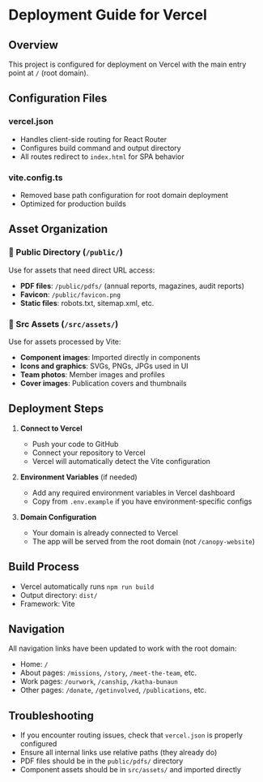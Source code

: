 # Deployment Guide for Vercel

## Overview

This project is configured for deployment on Vercel with the main entry point at
`/` (root domain).

## Configuration Files

### vercel.json

- Handles client-side routing for React Router
- Configures build command and output directory
- All routes redirect to `index.html` for SPA behavior

### vite.config.ts

- Removed base path configuration for root domain deployment
- Optimized for production builds

## Asset Organization

### 📁 Public Directory (`/public/`)

Use for assets that need direct URL access:

- **PDF files**: `/public/pdfs/` (annual reports, magazines, audit reports)
- **Favicon**: `/public/favicon.png`
- **Static files**: robots.txt, sitemap.xml, etc.

### 📁 Src Assets (`/src/assets/`)

Use for assets processed by Vite:

- **Component images**: Imported directly in components
- **Icons and graphics**: SVGs, PNGs, JPGs used in UI
- **Team photos**: Member images and profiles
- **Cover images**: Publication covers and thumbnails

## Deployment Steps

1. **Connect to Vercel**
   - Push your code to GitHub
   - Connect your repository to Vercel
   - Vercel will automatically detect the Vite configuration

2. **Environment Variables** (if needed)
   - Add any required environment variables in Vercel dashboard
   - Copy from `.env.example` if you have environment-specific configs

3. **Domain Configuration**
   - Your domain is already connected to Vercel
   - The app will be served from the root domain (not `/canopy-website`)

## Build Process

- Vercel automatically runs `npm run build`
- Output directory: `dist/`
- Framework: Vite

## Navigation

All navigation links have been updated to work with the root domain:

- Home: `/`
- About pages: `/missions`, `/story`, `/meet-the-team`, etc.
- Work pages: `/ourwork`, `/canship`, `/katha-bunaun`
- Other pages: `/donate`, `/getinvolved`, `/publications`, etc.

## Troubleshooting

- If you encounter routing issues, check that `vercel.json` is properly
  configured
- Ensure all internal links use relative paths (they already do)
- PDF files should be in the `public/pdfs/` directory
- Component assets should be in `src/assets/` and imported directly
